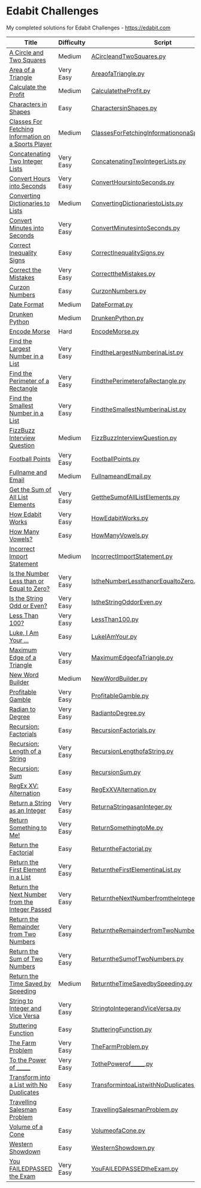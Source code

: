 # Edabit Challenges
My completed solutions for Edabit Challenges - https://edabit.com  

| Title | Difficulty | Script |
| ----- | ---------- | ------ |
| [A Circle and Two Squares](https://edabit.com/challenge/NNhkGocuPMcryW7GP) | Medium | [ACircleandTwoSquares.py](https://github.com/drtierney/edabit-challenges/tree/main/Python/ACircleAndTwoSquares.py) |
| [Area of a Triangle](https://edabit.com/challenge/aWLTzrRsrw7RakYrN) | Very Easy | [AreaofaTriangle.py](https://github.com/drtierney/edabit-challenges/tree/main/Python/AreaOfATriangle.py) |
| [Calculate the Profit](https://edabit.com/challenge/YfoKQWNeYETb9PYpw) | Medium | [CalculatetheProfit.py](https://github.com/drtierney/edabit-challenges/tree/main/Python/CalculateTheProfit.py) |
| [Characters in Shapes](https://edabit.com/challenge/S9KCN5kqoDbhNdKh5) | Easy | [CharactersinShapes.py](https://github.com/drtierney/edabit-challenges/tree/main/Python/CharactersInShapes.py) |
| [Classes For Fetching Information on a Sports Player](https://edabit.com/challenge/pa65DgwG5HMbtf6iY) | Medium | [ClassesForFetchingInformationonaSportsPlayer.py](https://github.com/drtierney/edabit-challenges/tree/main/Python/ClassesForFetchingInformationOnASportsPlayer.py) |
| [Concatenating Two Integer Lists](https://edabit.com/challenge/cCWMeiJCP9Ef8XMq8) | Very Easy | [ConcatenatingTwoIntegerLists.py](https://github.com/drtierney/edabit-challenges/tree/main/Python/ConcatenatingTwoIntegerLists.py) |
| [Convert Hours into Seconds](https://edabit.com/challenge/nyeNvKWdDFKRAk4Da) | Very Easy | [ConvertHoursintoSeconds.py](https://github.com/drtierney/edabit-challenges/tree/main/Python/ConvertHoursIntoSeconds.py) |
| [Converting Dictionaries to Lists](https://edabit.com/challenge/PgsQAdNvsEAkese8X) | Medium | [ConvertingDictionariestoLists.py](https://github.com/drtierney/edabit-challenges/tree/main/Python/) |
| [Convert Minutes into Seconds](https://edabit.com/challenge/FQyaaJx7orS7tiwz8) | Very Easy | [ConvertMinutesintoSeconds.py](https://github.com/drtierney/edabit-challenges/tree/main/Python/ConvertMinutesIntoSeconds.py) |
| [Correct Inequality Signs](https://edabit.com/challenge/eA94BuKYjwMoNQSE2) | Easy | [CorrectInequalitySigns.py](https://github.com/drtierney/edabit-challenges/tree/main/Python/CorrectInequalitySigns.py) |
| [Correct the Mistakes](https://edabit.com/challenge/sLkTkfLgZYs5wejsg) | Very Easy | [CorrecttheMistakes.py](https://github.com/drtierney/edabit-challenges/tree/main/Python/CorrectTheMistakes.py) |
| [Curzon Numbers](https://edabit.com/challenge/HYjQKDXFfeppcWmLX) | Easy | [CurzonNumbers.py](https://github.com/drtierney/edabit-challenges/tree/main/Python/CurzonNumbers.py) |
| [Date Format](https://edabit.com/challenge/co4nwXSvnCjGEu8vp) | Medium | [DateFormat.py](https://github.com/drtierney/edabit-challenges/tree/main/Python/DateFormat.py) |
| [Drunken Python](https://edabit.com/challenge/pfn6QRn6eiTHEPpSs) | Medium | [DrunkenPython.py](https://github.com/drtierney/edabit-challenges/tree/main/Python/DrunkenPython.py) |
| [Encode Morse](https://edabit.com/challenge/5bYXQfpyoithnQisa) | Hard | [EncodeMorse.py](https://github.com/drtierney/edabit-challenges/tree/main/Python/EncodeMorse.py) |
| [Find the Largest Number in a List](https://edabit.com/challenge/A7hyDnb72prWryeuY) | Very Easy | [FindtheLargestNumberinaList.py](https://github.com/drtierney/edabit-challenges/tree/main/Python/FindTheLargestNumberInAList.py) |
| [Find the Perimeter of a Rectangle](https://edabit.com/challenge/Yx2a9B57vXRuPevGh) | Very Easy | [FindthePerimeterofaRectangle.py](https://github.com/drtierney/edabit-challenges/tree/main/Python/FindThePerimeterOfARectangle.py) |
| [Find the Smallest Number in a List](https://edabit.com/challenge/ecSZ5kDBwCD3ctjE6) | Very Easy | [FindtheSmallestNumberinaList.py](https://github.com/drtierney/edabit-challenges/tree/main/Python/FindTheSmallestNumberInAList.py) |
| [FizzBuzz Interview Question](https://edabit.com/challenge/WXqH9qvvGkmx4dMvp) | Medium | [FizzBuzzInterviewQuestion.py](https://github.com/drtierney/edabit-challenges/tree/main/Python/FizzBuzzInterviewQuestion.py) |
| [Football Points](https://edabit.com/challenge/gwqqc5p3oiFXRJAQm) | Very Easy | [FootballPoints.py](https://github.com/drtierney/edabit-challenges/tree/main/Python/FootballPoints.py) |
| [Fullname and Email](https://edabit.com/challenge/gB7nt6WzZy8TymCah) | Medium | [FullnameandEmail.py](https://github.com/drtierney/edabit-challenges/tree/main/Python/FullnameAndEmail.py) |
| [Get the Sum of All List Elements](https://edabit.com/challenge/foFKdr68vSENQ9AYB) | Very Easy | [GettheSumofAllListElements.py](https://github.com/drtierney/edabit-challenges/tree/main/Python/GetTheSumOfAllListElements.py) |
| [How Edabit Works](https://edabit.com/challenge/8ym3dKrL3svkYr4h4) | Very Easy | [HowEdabitWorks.py](https://github.com/drtierney/edabit-challenges/tree/main/Python/HowEdabitWorks.py) |
| [How Many Vowels?](https://edabit.com/challenge/p88k8yHRPTMPt4bBo) | Easy | [HowManyVowels.py](https://github.com/drtierney/edabit-challenges/tree/main/Python/HowManyVowels.py) |
| [Incorrect Import Statement](https://edabit.com/challenge/TQrHYN9CNQD9miZwj) | Medium | [IncorrectImportStatement.py](https://github.com/drtierney/edabit-challenges/tree/main/Python/IncorrectImportStatement.py) |
| [Is the Number Less than or Equal to Zero?](https://edabit.com/challenge/Rx2pkSA9dCmtwS8xt) | Very Easy | [IstheNumberLessthanorEqualtoZero.py](https://github.com/drtierney/edabit-challenges/tree/main/Python/IsTheNumberLessThanOrEqualToZero.py) |
| [Is the String Odd or Even?](https://edabit.com/challenge/YEwPHzQ5XJCafCQmE) | Very Easy | [IstheStringOddorEven.py](https://github.com/drtierney/edabit-challenges/tree/main/Python/IsTheStringOddOrEven.py) |
| [Less Than 100?](https://edabit.com/challenge/pZ3HxBfvejsvkEDo4) | Very Easy | [LessThan100.py](https://github.com/drtierney/edabit-challenges/tree/main/Python/LessThan100.py) |
| [Luke, I Am Your ...](https://edabit.com/challenge/8pDH2SRutPoaQghgc) | Easy | [LukeIAmYour.py](https://github.com/drtierney/edabit-challenges/tree/main/Python/LukeIAmYour.py) |
| [Maximum Edge of a Triangle](https://edabit.com/challenge/Zerwo2AENbvRZTe83) | Very Easy | [MaximumEdgeofaTriangle.py](https://github.com/drtierney/edabit-challenges/tree/main/Python/MaximumEdgeOfATriangle.py) |
| [New Word Builder](https://edabit.com/challenge/R5F99DeuhqYxbGyMM) | Medium | [NewWordBuilder.py](https://github.com/drtierney/edabit-challenges/tree/main/Python/NewWordBuilder.py) |
| [Profitable Gamble](https://edabit.com/challenge/SNM5EZ3FePECt2HQn) | Very Easy | [ProfitableGamble.py](https://github.com/drtierney/edabit-challenges/tree/main/Python/ProfitableGamble.py) |
| [Radian to Degree](https://edabit.com/challenge/bNp4kd4rFfysPepkp) | Very Easy | [RadiantoDegree.py](https://github.com/drtierney/edabit-challenges/tree/main/Python/RadianToDegree.py) |
| [Recursion: Factorials](https://edabit.com/challenge/pPyAgyeNEvQsBytaR) | Easy | [RecursionFactorials.py](https://github.com/drtierney/edabit-challenges/tree/main/Python/RecursionFactorials.py) |
| [Recursion: Length of a String](https://edabit.com/challenge/iZXfuFLiKJZXAqui5) | Very Easy | [RecursionLengthofaString.py](https://github.com/drtierney/edabit-challenges/tree/main/Python/RecursionLengthOfAString.py) |
| [Recursion:  Sum](https://edabit.com/challenge/si2H6WC5YX99cn6LQ) | Easy | [RecursionSum.py](https://github.com/drtierney/edabit-challenges/tree/main/Python/RecursionSum.py) |
| [RegEx XV: Alternation](https://edabit.com/challenge/9ZAHTYWTP5c7FW4RY) | Easy | [RegExXVAlternation.py](https://github.com/drtierney/edabit-challenges/tree/main/Python/) |
| [Return a String as an Integer](https://edabit.com/challenge/GPmoRCZKkyNtoJMcN) | Very Easy | [ReturnaStringasanInteger.py](https://github.com/drtierney/edabit-challenges/tree/main/Python/ReturnAStringAsAnInteger.py) |
| [Return Something to Me!](https://edabit.com/challenge/XXJbGFEkrMWCp8yFn) | Very Easy | [ReturnSomethingtoMe.py](https://github.com/drtierney/edabit-challenges/tree/main/Python/ReturnSomethingtoMe.py) |
| [Return the Factorial](https://edabit.com/challenge/FF6kYPHdAcJnoosr5) | Easy | [ReturntheFactorial.py](https://github.com/drtierney/edabit-challenges/tree/main/Python/ReturnTheFactorial.py) |
| [Return the First Element in a List](https://edabit.com/challenge/hEQ3rBrKrztQK8qAd) | Very Easy | [ReturntheFirstElementinaList.py](https://github.com/drtierney/edabit-challenges/tree/main/Python/ReturnTheFirstElementInAList.py) |
| [Return the Next Number from the Integer Passed](https://edabit.com/challenge/KjCS7occ9hfu5snpb) | Very Easy | [ReturntheNextNumberfromtheIntegerPassed.py](https://github.com/drtierney/edabit-challenges/tree/main/Python/ReturnTheNextNumberFromTheIntegerPassed.py) |
| [Return the Remainder from Two Numbers](https://edabit.com/challenge/KWoj7kWiHRqJtG6S2) | Very Easy | [ReturntheRemainderfromTwoNumbers.py](https://github.com/drtierney/edabit-challenges/tree/main/Python/ReturnTheRemainderFromTwoNumbers.py) |
| [Return the Sum of Two Numbers](https://edabit.com/challenge/rZToTkR5eB9Zn4zLh) | Very Easy | [ReturntheSumofTwoNumbers.py](https://github.com/drtierney/edabit-challenges/tree/main/Python/ReturnTheSumOfTwoNumbers.py) |
| [Return the Time Saved by Speeding](https://edabit.com/challenge/QgSMSMpfcEebAyCye) | Medium | [ReturntheTimeSavedbySpeeding.py](https://github.com/drtierney/edabit-challenges/tree/main/Python/ReturnTheTimeSavedBySpeeding.py) |
| [String to Integer and Vice Versa](https://edabit.com/challenge/WKJwo2xDNjKxwtGoH) | Very Easy | [StringtoIntegerandViceVersa.py](https://github.com/drtierney/edabit-challenges/tree/main/Python/StringToIntegerAndViceVersa.py) |
| [Stuttering Function](https://edabit.com/challenge/gt9LLufDCMHKMioh2) | Easy | [StutteringFunction.py](https://github.com/drtierney/edabit-challenges/tree/main/Python/StutteringFunction.py) |
| [The Farm Problem](https://edabit.com/challenge/QzXtDnSZL6y4ZcEvT) | Very Easy | [TheFarmProblem.py](https://github.com/drtierney/edabit-challenges/tree/main/Python/TheFarmProblem.py) |
| [To the Power of _____](https://edabit.com/challenge/xWSjvoH7mEkSnqS7H) | Very Easy | [TothePowerof_____.py](https://github.com/drtierney/edabit-challenges/tree/main/Python/) |
| [Transform into a List with No Duplicates](https://edabit.com/challenge/hFNhDGNt8CNjSNnG9) | Easy | [TransformintoaListwithNoDuplicates.py](https://github.com/drtierney/edabit-challenges/tree/main/Python/TransformIntoAListWithNoDuplicates.py) |
| [Travelling Salesman Problem](https://edabit.com/challenge/TcJXTPJBsfJ2Wgkk4) | Easy | [TravellingSalesmanProblem.py](https://github.com/drtierney/edabit-challenges/tree/main/Python/TravellingSalesmanProblem.py) |
| [Volume of a Cone](https://edabit.com/challenge/uXPF7XM4KoiiSnjuA) | Easy | [VolumeofaCone.py](https://github.com/drtierney/edabit-challenges/tree/main/Python/VolumeOfACone.py) |
| [Western Showdown](https://edabit.com/challenge/X3pz4ccSx2k7HikBL) | Easy | [WesternShowdown.py](https://github.com/drtierney/edabit-challenges/tree/main/Python/WesternShowdown.py) |
| [You FAILEDPASSED the Exam](https://edabit.com/challenge/YEeywMm2eMtae4WDW) | Very Easy | [YouFAILEDPASSEDtheExam.py](https://github.com/drtierney/edabit-challenges/tree/main/Python/YouFAILEDPASSEDtheExam.py) |
